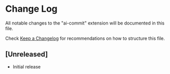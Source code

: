# Change Log

All notable changes to the "ai-commit" extension will be documented in this file.

Check [Keep a Changelog](http://keepachangelog.com/) for recommendations on how to structure this file.

## [Unreleased]

- Initial release